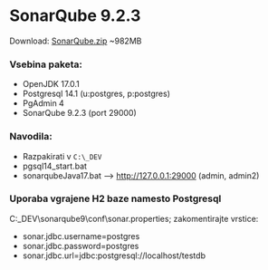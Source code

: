 # SonarQube 9.2.3

Download: [SonarQube.zip](https://drive.google.com/file/d/13N1ItMJQWSH6w7uS1bXPOFX8fZpbswMz/view?usp=sharing
) ~982MB

### Vsebina paketa:
- OpenJDK 17.0.1
- Postgresql 14.1 (u:postgres, p:postgres)
- PgAdmin 4
- SonarQube 9.2.3 (port 29000)

### Navodila:

- Razpakirati v `C:\_DEV`
- pgsql14_start.bat
- sonarqubeJava17.bat --> http://127.0.0.1:29000 (admin, admin2)

### Uporaba vgrajene H2 baze namesto Postgresql

C:\_DEV\sonarqube9\conf\sonar.properties; zakomentirajte vrstice:

- sonar.jdbc.username=postgres
- sonar.jdbc.password=postgres
- sonar.jdbc.url=jdbc:postgresql://localhost/testdb
